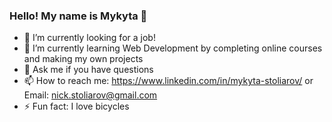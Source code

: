 ### Hello! My name is Mykyta 👋


- 🔭 I’m currently looking for a job!
- 🌱 I’m currently learning Web Development by completing online courses and making my own projects 
- 💬 Ask me if you have questions
- 📫 How to reach me: https://www.linkedin.com/in/mykyta-stoliarov/ or Email: nick.stoliarov@gmail.com
- ⚡ Fun fact: I love bicycles  

